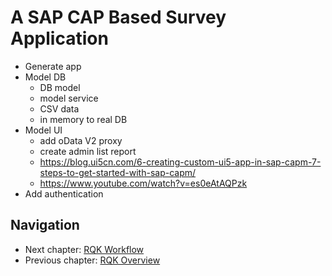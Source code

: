 # A SAP CAP Based Survey Application

* Generate app
* Model DB
   * DB model
   * model service
   * CSV data
   * in memory to real DB
* Model UI
   * add oData V2 proxy
   * create admin list report
   * https://blog.ui5cn.com/6-creating-custom-ui5-app-in-sap-capm-7-steps-to-get-started-with-sap-capm/
   * https://www.youtube.com/watch?v=es0eAtAQPzk
* Add authentication

## Navigation

* Next chapter: [RQK Workflow](../docs/rqk_workflow.md)
* Previous chapter: [RQK Overview](../docs/rqk_overview.md)